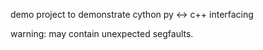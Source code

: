 demo project to demonstrate cython py <-> c++ interfacing

warning: may contain unexpected segfaults.
